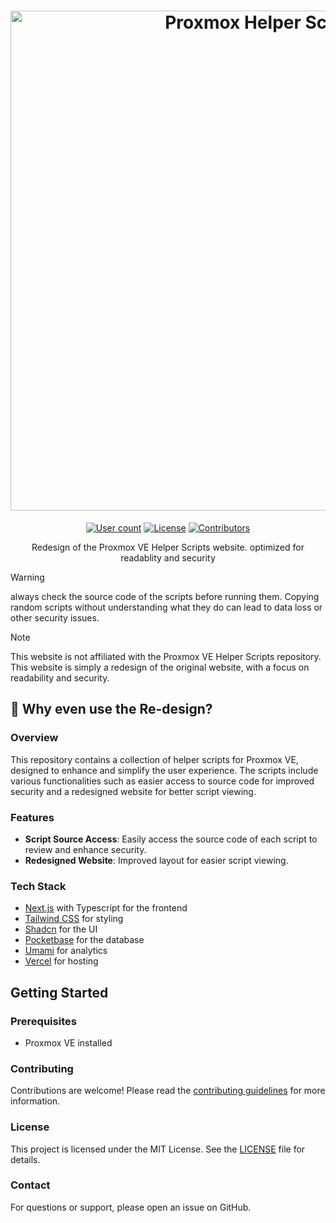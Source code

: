 <h1 align="center">
  <a href="https://proxmoxve-scripts.com" target="_blank"><img src="https://proxmoxve-scripts.com/defaultimg.png" alt="Proxmox Helper Scripts" width="800"></a>
</h1>

<p align="center">
    <a href="https://proxmoxve-scripts.com/"><img alt="User count" src="https://img.shields.io/badge/Weekly_Users-5000-blue?style=for-the-badge&color=1A91FF"/></a>
    <a href="https://github.com/BramSuurdje/proxmox-helper-scripts/blob/main/LICENSE"><img alt="License" src="https://img.shields.io/github/license/BramSuurdje/proxmox-helper-scripts?style=for-the-badge&logo=github&color=1A91FF"/></a>
    <a href="https://github.com/BramSuurdje/proxmox-helper-scripts/graphs/contributors"><img alt="Contributors" src="https://img.shields.io/github/contributors/BramSuurdje/proxmox-helper-scripts?style=for-the-badge&color=1A91FF" /></a>
  </p>

  <p align="center">Redesign of the Proxmox VE Helper Scripts website. optimized for readablity and security</p>

> [!WARNING]
> always check the source code of the scripts before running them. Copying random scripts without understanding what they do can lead to data loss or other security issues.

> [!NOTE]
> This website is not affiliated with the Proxmox VE Helper Scripts repository. This website is simply a redesign of the original website, with a focus on readability and security.

## 👀 Why even use the Re-design?

### Overview

This repository contains a collection of helper scripts for Proxmox VE, designed to enhance and simplify the user experience. The scripts include various functionalities such as easier access to source code for improved security and a redesigned website for better script viewing.

### Features

- **Script Source Access**: Easily access the source code of each script to review and enhance security.
- **Redesigned Website**: Improved layout for easier script viewing.

### Tech Stack
- [Next.js](https://nextjs.org/) with Typescript for the frontend
- [Tailwind CSS](https://tailwindcss.com/) for styling
- [Shadcn](https://ui.shadcn.com/) for the UI
- [Pocketbase](https://pocketbase.io/) for the database
- [Umami](https://umami.is/) for analytics
- [Vercel](https://vercel.com/) for hosting

## Getting Started

### Prerequisites

- Proxmox VE installed

### Contributing

Contributions are welcome! Please read the [contributing guidelines](CONTRIBUTING.md) for more information.

### License

This project is licensed under the MIT License. See the [LICENSE](LICENSE) file for details.

### Contact

For questions or support, please open an issue on GitHub.
